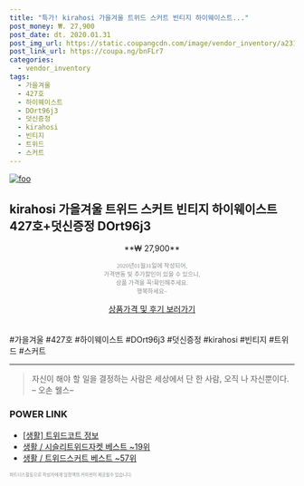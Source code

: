 ```yaml
--- 
title: "특가! kirahosi 가을겨울 트위드 스커트 빈티지 하이웨이스트..." 
post_money: ₩. 27,900 
post_date: dt. 2020.01.31 
post_img_url: https://static.coupangcdn.com/image/vendor_inventory/a231/0175b24ab07ea3042cdc9a1c8f699d10c17ee3c832056b4abc8747500012.jpg 
post_link_url: https://coupa.ng/bnFLr7 
categories: 
  - vendor_inventory 
tags: 
  - 가을겨울 
  - 427호 
  - 하이웨이스트 
  - DOrt96j3 
  - 덧신증정 
  - kirahosi 
  - 빈티지 
  - 트위드 
  - 스커트 
--- 
```

[![foo](https://static.coupangcdn.com/image/vendor_inventory/a231/0175b24ab07ea3042cdc9a1c8f699d10c17ee3c832056b4abc8747500012.jpg)](https://coupa.ng/bnFLr7) 

## kirahosi 가을겨울 트위드 스커트 빈티지 하이웨이스트 427호+덧신증정 DOrt96j3 
<p style="text-align: center;">**₩ 27,900**</p> 
<p style="text-align: center;"><span style="color: #898c8f; font-family: Georgia,Times,serif; font-size: 0.75em;">2020년01월31일에 작성되어, <br>가격변동 및 추가할인이 있을 수 있으니,<br> 상품 가격을 꼭!확인해주세요.<br>행복하세요~</span> 
</p>	 
<div markdown="0" style="text-align: center;"><a href="https://coupa.ng/bnFLr7" class="btn btn--success">상품가격 및 후기 보러가기</a></div> 
<br><br> 
  #가을겨울 #427호 #하이웨이스트 #DOrt96j3 #덧신증정 #kirahosi #빈티지 #트위드 #스커트 
<hr> 

> 자신이 해야 할 일을 결정하는 사람은 세상에서 단 한 사람, 오직 나 자신뿐이다. – 오손 웰스–  


### POWER LINK

* <a href="https://blog.naver.com/fasyy4321/221763641221" target="_blank"> [생활] 트위드코트 정보 </a>
* <a href="https://blog.naver.com/santokki14/221786186600" target="_blank">생활 / 시슬리트위드자켓 베스트 ~19위</a>
* <a href="https://blog.naver.com/santokki14/221790850242" target="_blank">생활 / 트위드스커트 베스트 ~57위</a>

<span style="color: #898c8f; font-family: Georgia,Times,serif; font-size: 0.55em;">파트너스활동으로 작성자에게 일정액의 커미션이 제공될수 있습니다.</span> 
